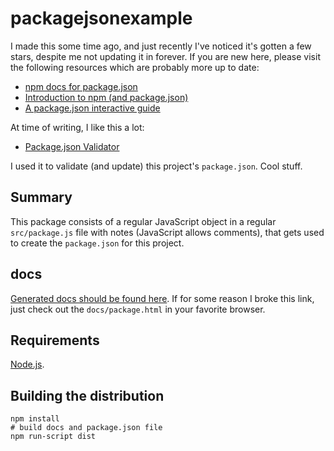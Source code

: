 # packagejsonexample
I made this some time ago, and just recently I've noticed it's gotten a few stars, despite me not updating it in forever. If you are new here, please visit the following resources which are probably more up to date:

* [npm docs for package.json](https://npmjs.org/doc/json.html)
* [Introduction to npm (and package.json)](http://howtonode.org/introduction-to-npm)
* [A package.json interactive guide](http://package.json.nodejitsu.com/)

At time of writing, I like this a lot:

* [Package.json Validator](http://package-json-validator.com/)

I used it to validate (and update) this project's `package.json`. Cool stuff.



## Summary
This package consists of a regular JavaScript object in a regular `src/package.js` file with notes (JavaScript allows comments), that gets used to create the `package.json` for this project.



## docs
[Generated docs should be found here](http://htmlpreview.github.com/?https://github.com/jeremyosborne/packagejsonexample/blob/master/docs/package.html). If for some reason I broke this link, just check out the `docs/package.html` in your favorite browser.



## Requirements
[Node.js](http://nodejs.org).



## Building the distribution

    npm install
    # build docs and package.json file
    npm run-script dist

